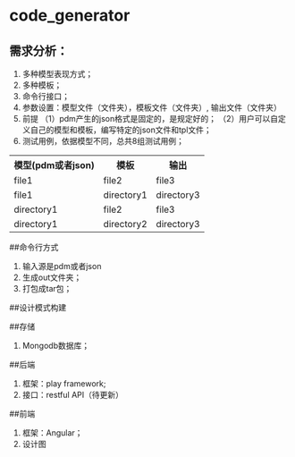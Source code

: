 # code_generator
<!--TODO 持续更新中-->
## 需求分析：   
1. 多种模型表现方式；
2. 多种模板；
3. 命令行接口；
4. 参数设置：模型文件（文件夹），模板文件（文件夹）, 输出文件（文件夹）
5. 前提
（1）pdm产生的json格式是固定的，是规定好的；
（2）用户可以自定义自己的模型和模板，编写特定的json文件和tpl文件；
6. 测试用例，依据模型不同，总共8组测试用例；
<table>
<tr>
    <th>模型(pdm或者json)</th> 
    <th>模板</th>
    <th>输出</th>
</tr>
<tr>
<td>file1</td>
<td>file2</td>
<td>file3</td>
</tr>
<tr>
<td>file1</td>
<td>directory1</td>
<td>directory3</td>
</tr>
<tr>
<td>directory1</td>
<td>file2</td>
<td>file3</td>
</tr>
<tr>
<td>directory1</td>
<td>directory2</td>
<td>directory3</td>
</tr>
</table>

##命令行方式
1. 输入源是pdm或者json
2. 生成out文件夹；
3. 打包成tar包；

##设计模式构建

##存储
1. Mongodb数据库；

##后端
1. 框架：play framework;
2. 接口：restful API（待更新）

##前端
1. 框架：Angular；
2. 设计图
